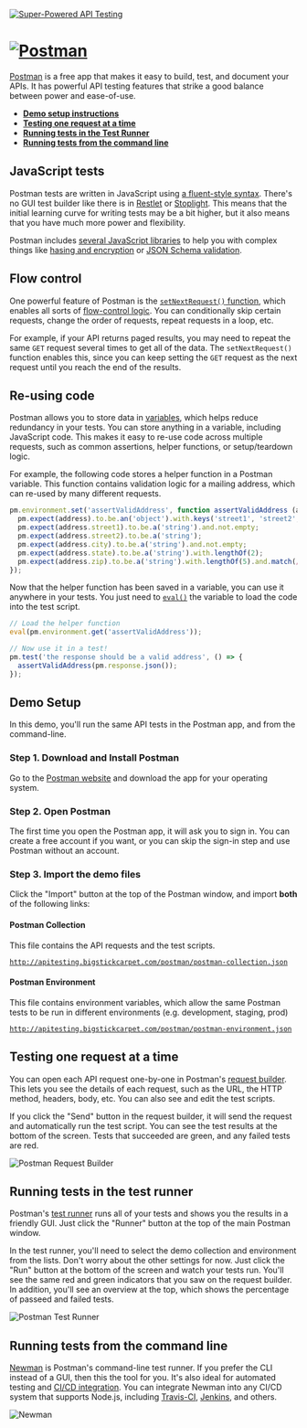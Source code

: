 [![Super-Powered API Testing](../assets/img/title-banner.png)](http://apitesting.bigstickcarpet.com)

[![Postman](../assets/img/postman/logo.png)](http://getpostman.com)
================================================================================

[Postman](http://getpostman.com) is a free app that makes it easy to build, test, and document your APIs.  It has powerful API testing features that strike a good balance between power and ease-of-use.

- **[Demo setup instructions](#demo-setup)**
- **[Testing one request at a time](#manual-testing)**
- **[Running tests in the Test Runner](#test-runner)**
- **[Running tests from the command line](#cli)**


JavaScript tests
--------------------------------------------------------------------------------
Postman tests are written in JavaScript using [a fluent-style syntax](https://www.getpostman.com/docs/postman/scripts/postman_sandbox_api_reference#pmresponsetobe).  There's no GUI test builder like there is in [Restlet](../restlet) or [Stoplight](../stoplight).  This means that the initial learning curve for writing tests may be a bit higher, but it also means that you have much more power and flexibility.

Postman includes [several JavaScript libraries](https://www.getpostman.com/docs/postman/scripts/postman_sandbox_api_reference) to help you with complex things like [hasing and encryption](https://code.google.com/archive/p/crypto-js/) or [JSON Schema validation](https://geraintluff.github.io/tv4/).



Flow control
--------------------------------------------------------------------------------
One powerful feature of Postman is the [`setNextRequest()` function](https://www.getpostman.com/docs/postman/scripts/branching_and_looping), which enables all sorts of [flow-control logic](https://www.getpostman.com/docs/postman/collection_runs/building_workflows).  You can conditionally skip certain requests, change the order of requests, repeat requests in a loop, etc.

For example, if your API returns paged results, you may need to repeat the same `GET` request several times to get all of the data.  The `setNextRequest()` function enables this, since you can keep setting the `GET` request as the next request until you reach the end of the results.



Re-using code
--------------------------------------------------------------------------------
Postman allows you to store data in [variables](https://www.getpostman.com/docs/postman/environments_and_globals/manage_environments), which helps reduce redundancy in your tests.  You can store anything in a variable, including JavaScript code.  This makes it easy to re-use code across multiple requests, such as common assertions, helper functions, or setup/teardown logic.

For example, the following code stores a helper function in a Postman variable.  This function contains validation logic for a mailing address, which can re-used by many different requests.

```javascript
pm.environment.set('assertValidAddress', function assertValidAddress (address) {
  pm.expect(address).to.be.an('object').with.keys('street1', 'street2', 'city', 'state', 'zip');
  pm.expect(address.street1).to.be.a('string').and.not.empty;
  pm.expect(address.street2).to.be.a('string');
  pm.expect(address.city).to.be.a('string').and.not.empty;
  pm.expect(address.state).to.be.a('string').with.lengthOf(2);
  pm.expect(address.zip).to.be.a('string').with.lengthOf(5).and.match(/^\d+$/);
});
```

Now that the helper function has been saved in a variable, you can use it anywhere in your tests.  You just need to [`eval()`](https://developer.mozilla.org/en-US/docs/Web/JavaScript/Reference/Global_Objects/eval) the variable to load the code into the test script.

```javascript
// Load the helper function
eval(pm.environment.get('assertValidAddress'));

// Now use it in a test!
pm.test('the response should be a valid address', () => {
  assertValidAddress(pm.response.json());
});
```


<a id="demo-setup"></a>

Demo Setup
--------------------------------------------------------------------------------
In this demo, you'll run the same API tests in the Postman app, and from the command-line.

### Step 1. Download and Install Postman
Go to the [Postman website](http://getpostman.com) and download the app for your operating system.

### Step 2. Open Postman
The first time you open the Postman app, it will ask you to sign in.  You can create a free account if you want, or you can skip the sign-in step and use Postman without an account.

### Step 3. Import the demo files
Click the "Import" button at the top of the Postman window, and import **both** of the following links:

#### Postman Collection
This file contains the API requests and the test scripts.

[`http://apitesting.bigstickcarpet.com/postman/postman-collection.json`](https://github.com/BigstickCarpet/super-powered-api-testing/blob/v2/postman/postman-collection.json)

#### Postman Environment
This file contains environment variables, which allow the same Postman tests to be run in different environments (e.g. development, staging, prod)

[`http://apitesting.bigstickcarpet.com/postman/postman-environment.json`](https://github.com/BigstickCarpet/super-powered-api-testing/blob/v2/postman/postman-environment.json)


<a id="manual-testing"></a>

Testing one request at a time
--------------------------------------------------------------------------------
You can open each API request one-by-one in Postman's [request builder](http://www.getpostman.com/docs/requests). This lets you see the details of each request, such as the URL, the HTTP method, headers, body, etc.  You can also see and edit the test scripts.

If you click the "Send" button in the request builder, it will send the request and automatically run the test script.  You can see the test results at the bottom of the screen.  Tests that succeeded are green, and any failed tests are red.

![Postman Request Builder](../assets/img/postman/request-builder.gif)



<a id="test-runner"></a>

Running tests in the test runner
--------------------------------------------------------------------------------
Postman's [test runner](http://www.getpostman.com/docs/running_collections-1) runs all of your tests and shows you the results in a friendly GUI.  Just click the "Runner" button at the top of the main Postman window.

In the test runner, you'll need to select the demo collection and environment from the lists.  Don't worry about the other settings for now.  Just click the "Run" button at the bottom of the screen and watch your tests run.  You'll see the same red and green indicators that you saw on the request builder.  In addition, you'll see an overview at the top, which shows the percentage of passeed and failed tests.

![Postman Test Runner](../assets/img/postman/runner.gif)



<a id="cli"></a>

Running tests from the command line
--------------------------------------------------------------------------------
[Newman](http://www.getpostman.com/docs/newman_intro) is Postman's command-line test runner.  If you prefer the CLI instead of a GUI, then this the tool for you.  It's also ideal for automated testing and [CI/CD integration](https://www.getpostman.com/docs/postman/postman_api/continuous_integration).  You can integrate Newman into any CI/CD system that supports Node.js, including [Travis-CI](https://www.getpostman.com/docs/postman/collection_runs/integration_with_travis), [Jenkins](https://www.getpostman.com/docs/postman/collection_runs/integration_with_jenkins), and others.

![Newman](../assets/img/postman/newman.gif)

